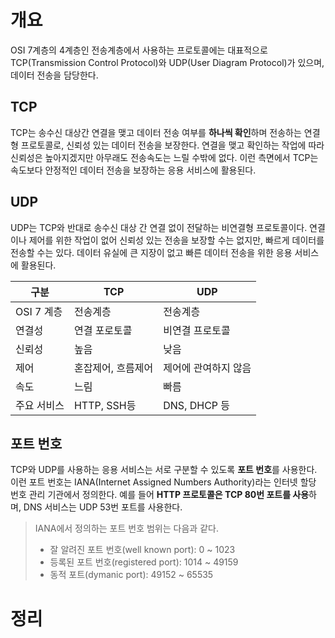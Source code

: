 <!-- Date: 2025-01-19 -->
<!-- Update Date: 2025-01-19 -->
<!-- File ID: c0fa35d5-4b69-4ab6-8256-5817edeca4ea -->
<!-- Author: Seoyeon Jang -->

# 개요

OSI 7계층의 4계층인 전송계층에서 사용하는 프로토콜에는 대표적으로 TCP(Transmission Control Protocol)와 UDP(User Diagram Protocol)가 있으며, 데이터 전송을
담당한다.

## TCP

TCP는 송수신 대상간 연결을 맺고 데이터 전송 여부를 **하나씩 확인**하며 전송하는 연결형 프로토콜로, 신뢰성 있는 데이터 전송을 보장한다. 연결을 맺고 확인하는 작업에 따라 신뢰성은 높아지겠지만 아무래도
전송속도는 느릴 수밖에 없다. 이런 측면에서 TCP는 속도보다 안정적인 데이터 전송을 보장하는 응용 서비스에 활용된다.

## UDP

UDP는 TCP와 반대로 송수신 대상 간 연결 없이 전달하는 비연결형 프로토콜이다. 연결이나 제어를 위한 작업이 없어 신뢰성 있는 전송을 보장할 수는 없지만, 빠르게 데이터를 전송할 수는 있다. 데이터 유실에 큰
지장이 없고 빠른 데이터 전송을 위한 응용 서비스에 활용된다.

| 구분       | TCP        | UDP         |
|----------|------------|-------------|
| OSI 7 계층 | 전송계층       | 전송계층        |
| 연결성      | 연결 포로토콜    | 비연결 프로토콜    |
| 신뢰성      | 높음         | 낮음          |
| 제어       | 혼잡제어, 흐름제어 | 제어에 관여하지 않음 |
| 속도       | 느림         | 빠름          |
| 주요 서비스   | HTTP, SSH등 | DNS, DHCP 등 |

## 포트 번호
TCP와 UDP를 사용하는 응용 서비스는 서로 구분할 수 있도록 **포트 번호**를 사용한다. 이런 포트 번호는 IANA(Internet Assigned Numbers Authority)라는 인터넷 할당 번호 관리 기관에서 정의한다. 예를 들어 **HTTP 프로토콜은 TCP 80번 포트를 사용**하며, DNS 서비스는 UDP 53번 포트를 사용한다.

>IANA에서 정의하는 포트 번호 범위는 다음과 같다.
> - 잘 알려진 포트 번호(well known port): 0 ~ 1023
> - 등록된 포트 번호(registered port): 1014 ~ 49159
> - 동적 포트(dymanic port): 49152 ~ 65535


# 정리


